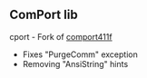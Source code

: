 ## ComPort lib

cport - Fork of [comport411f](http://sourceforge.net/projects/comport/files/comport/4.11/)

- Fixes "PurgeComm" exception
- Removing "AnsiString" hints
